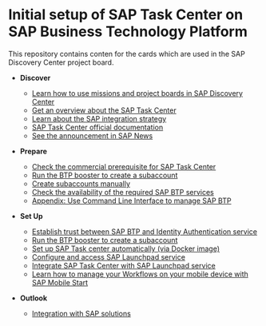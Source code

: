 # Initial setup of SAP Task Center on SAP Business Technology Platform

This repository contains conten for the cards which are used in the SAP Discovery Center project board.

- **Discover**
   - [Learn how to use missions and project boards in SAP Discovery Center](https://github.com/SAP-samples/btp-task-center-integration/blob/main/btp-inital-setup/learn-how-missions-and-project-boards-in-dc.md)
   - [Get an overview about the SAP Task Center](https://github.com/SAP-samples/btp-task-center-integration/blob/main/btp-inital-setup/get-an-overview-about-sap-task-center.md)
   - [Learn about the SAP integration strategy](https://github.com/SAP-samples/btp-task-center-integration/blob/main/btp-inital-setup/sap-integration-startegy.md)
   - [SAP Task Center official documentation](https://github.com/SAP-samples/btp-task-center-integration/blob/main/btp-inital-setup/sap-task-center-documentation.md)
   - [See the announcement in SAP News](https://github.com/SAP-samples/btp-task-center-integration/blob/main/btp-inital-setup/sap-task-center-documentation.md)

- **Prepare**

    - [Check the commercial prerequisite for SAP Task Center](https://github.com/SAP-samples/btp-task-center-integration/blob/main/btp-inital-setup/check-commercial-prereq-for-sap-task-center.md)
    - [Run the BTP booster to create a subaccount](https://github.com/SAP-samples/btp-task-center-integration/blob/main/btp-inital-setup/run-booster-to-create-subaccount.md)
    - [Create subaccounts manually](https://github.com/SAP-samples/btp-task-center-integration/blob/main/btp-inital-setup/create-subaccount-manually.md)
    - [Check the availability of the required SAP BTP services](https://github.com/SAP-samples/btp-task-center-integration/blob/main/btp-inital-setup/create-subaccount-manually.md)
    - [Appendix: Use Command Line Interface to manage SAP BTP](https://github.com/SAP-samples/btp-task-center-integration/blob/main/btp-inital-setup/btp_cli.md)

- **Set Up**

    - [Establish trust between SAP BTP and Identity Authentication service](https://github.com/SAP-samples/btp-task-center-integration/blob/main/btp-inital-setup/trust-setup-with-btp.md)
    - [Run the BTP booster to create a subaccount](https://github.com/SAP-samples/btp-task-center-integration/blob/main/btp-inital-setup/set-up-sap-task-center-automatically.md)
    - [Set up SAP Task center automatically (via Docker image)](https://github.com/SAP-samples/btp-setup-automator/blob/main/usecases/released/discoverycenter/3774-taskcenter/README.md)
    - [Configure and access SAP Launchpad service](https://github.com/SAP-samples/btp-task-center-integration/blob/main/btp-inital-setup/config-lp-service.md)
    - [Integrate SAP Task Center with SAP Launchpad service](https://github.com/SAP-samples/btp-task-center-integration/blob/main/btp-inital-setup/integrate-sap-task-center-with-sap-lp-service.md)
    - [Learn how to manage your Workflows on your mobile device with SAP Mobile Start](https://github.com/SAP-samples/btp-task-center-integration/blob/main/btp-inital-setup/integrate-task-center-with-mobile-start.md)


- **Outlook**
    - [Integration with SAP solutions](https://github.com/SAP-samples/btp-task-center-integration/blob/main/btp-inital-setup/integration-with-sap-solutions.md)
